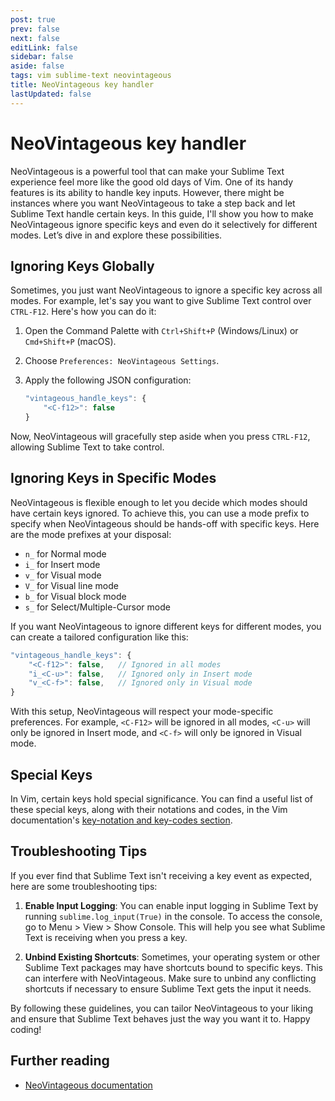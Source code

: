 ```yaml
---
post: true
prev: false
next: false
editLink: false
sidebar: false
aside: false
tags: vim sublime-text neovintageous
title: NeoVintageous key handler
lastUpdated: false
---
```


# NeoVintageous key handler

NeoVintageous is a powerful tool that can make your Sublime Text experience feel more like the good old days of Vim. One of its handy features is its ability to handle key inputs. However, there might be instances where you want NeoVintageous to take a step back and let Sublime Text handle certain keys. In this guide, I'll show you how to make NeoVintageous ignore specific keys and even do it selectively for different modes. Let’s dive in and explore these possibilities.

## Ignoring Keys Globally

Sometimes, you just want NeoVintageous to ignore a specific key across all modes. For example, let's say you want to give Sublime Text control over `CTRL-F12`. Here's how you can do it:

1. Open the Command Palette with `Ctrl+Shift+P` (Windows/Linux) or `Cmd+Shift+P` (macOS).

2. Choose `Preferences: NeoVintageous Settings`.

3. Apply the following JSON configuration:



   ```js
   "vintageous_handle_keys": {
       "<C-f12>": false
   }
   ```

Now, NeoVintageous will gracefully step aside when you press `CTRL-F12`, allowing Sublime Text to take control.

## Ignoring Keys in Specific Modes

NeoVintageous is flexible enough to let you decide which modes should have certain keys ignored. To achieve this, you can use a mode prefix to specify when NeoVintageous should be hands-off with specific keys. Here are the mode prefixes at your disposal:

- `n_` for Normal mode
- `i_` for Insert mode
- `v_` for Visual mode
- `V_` for Visual line mode
- `b_` for Visual block mode
- `s_` for Select/Multiple-Cursor mode

If you want NeoVintageous to ignore different keys for different modes, you can create a tailored configuration like this:

```js
"vintageous_handle_keys": {
    "<C-f12>": false,   // Ignored in all modes
    "i_<C-u>": false,   // Ignored only in Insert mode
    "v_<C-f>": false,   // Ignored only in Visual mode
}
```

With this setup, NeoVintageous will respect your mode-specific preferences. For example, `<C-F12>` will be ignored in all modes, `<C-u>` will only be ignored in Insert mode, and `<C-f>` will only be ignored in Visual mode.

## Special Keys

In Vim, certain keys hold special significance. You can find a useful list of these special keys, along with their notations and codes, in the Vim documentation's [key-notation and key-codes section](https://vimhelp.org/intro.txt.html?ref=blog.gerardroche.com#key-notation).

## Troubleshooting Tips

If you ever find that Sublime Text isn't receiving a key event as expected, here are some troubleshooting tips:

1. **Enable Input Logging**: You can enable input logging in Sublime Text by running `sublime.log_input(True)` in the console. To access the console, go to Menu > View > Show Console. This will help you see what Sublime Text is receiving when you press a key.

2. **Unbind Existing Shortcuts**: Sometimes, your operating system or other Sublime Text packages may have shortcuts bound to specific keys. This can interfere with NeoVintageous. Make sure to unbind any conflicting shortcuts if necessary to ensure Sublime Text gets the input it needs.

By following these guidelines, you can tailor NeoVintageous to your liking and ensure that Sublime Text behaves just the way you want it to. Happy coding!

## Further reading

* [NeoVintageous documentation](https://neovintageous.github.io/?ref=blog.gerardroche.com)
